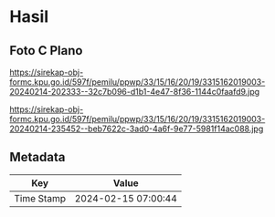 # Hasil

## Foto C Plano

https://sirekap-obj-formc.kpu.go.id/597f/pemilu/ppwp/33/15/16/20/19/3315162019003-20240214-202333--32c7b096-d1b1-4e47-8f36-1144c0faafd9.jpg

https://sirekap-obj-formc.kpu.go.id/597f/pemilu/ppwp/33/15/16/20/19/3315162019003-20240214-235452--beb7622c-3ad0-4a6f-9e77-5981f14ac088.jpg


## Metadata

| Key        | Value               |
| ---------- | ------------------- |
| Time Stamp | 2024-02-15 07:00:44 |



